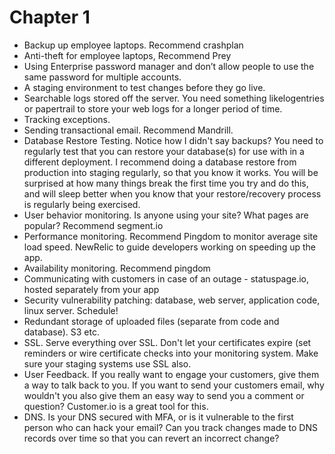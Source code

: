 # Chapter 1 
+ Backup up employee laptops. Recommend crashplan
+ Anti-theft for employee laptops, Recommend Prey
+ Using Enterprise password manager and don’t allow people to use the same password for multiple accounts.
+ A staging environment to test changes before they go live.
+ Searchable logs stored off the server. You need something likelogentries or papertrail to store your web logs for a longer period of time.
+ Tracking exceptions.
+ Sending transactional email. Recommend Mandrill.
+ Database Restore Testing. Notice how I didn't say backups? You need to regularly test that you can restore your database(s) for use with in a different deployment. I recommend doing a database restore from production into staging regularly, so that you know it works. You will be surprised at how many things break the first time you try and do this, and will sleep better when you know that your restore/recovery process is regularly being exercised.
+ User behavior monitoring. Is anyone using your site? What pages are popular? Recommend segment.io
+ Performance monitoring. Recommend Pingdom to monitor average site load speed. NewRelic to guide developers working on speeding up the app.
+ Availability monitoring. Recommend pingdom
+ Communicating with customers in case of an outage - statuspage.io, hosted separately from your app
+ Security vulnerability patching: database, web server, application code, linux server. Schedule!
+ Redundant storage of uploaded files (separate from code and database). S3 etc.
+ SSL. Serve everything over SSL. Don't let your certificates expire (set reminders or wire certificate checks into your monitoring system. Make sure your staging systems use SSL also.
+ User Feedback. If you really want to engage your customers, give them a way to talk back to you. If you want to send your customers email, why wouldn't you also give them an easy way to send you a comment or question? Customer.io is a great tool for this.
+ DNS. Is your DNS secured with MFA, or is it vulnerable to the first person who can hack your email? Can you track changes made to DNS records over time so that you can revert an incorrect change?

